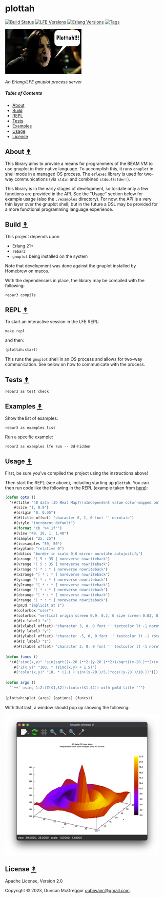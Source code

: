 # plottah

[![Build Status][gh-actions-badge]][gh-actions]
[![LFE Versions][lfe badge]][lfe]
[![Erlang Versions][erlang badge]][versions]
[![Tags][github tags badge]][github tags]

[![Project Logo][logo]][logo-large]

*An Erlang/LFE gnuplot process server*

##### Table of Contents

* [About](#about-)
* [Build](#build-)
* [REPL](#repl-)
* [Tests](#tests-)
* [Examples](#examples-)
* [Usage](#usage-)
* [License](#license-)

## About [&#x219F;](#table-of-contents)

This library aims to provide a means for programmers of the BEAM VM to use gnuplot in their native language. To accomplish this, it runs `gnuplot` in shell mode in a managed OS process. The `erlexec` library is used for two-way communications (via `stdin` and combined `stdout`/`stderr`).

This library is in the early stages of development, so to-date only a few functions are provided in the API. See the "Usage" section below for example usage (also the `./examples` directory). For now, the API is a very thin layer over the gnuplot shell, but in the future a DSL may be provided for a more functional programming language experience.

## Build [&#x219F;](#table-of-contents)

This project depends upon:

* Erlang 21+
* `rebar3`
* `gnuplot` being installed on the system

Note that development was done against the gnuplot installed by Homebrew on macos.

With the dependencies in place, the library may be compiled with the following:

```shell
rebar3 compile
```

## REPL [&#x219F;](#table-of-contents)

To start an interactive session in the LFE REPL:

```shell
make repl
```

and then:

```lisp
(plottah:start)
```

This runs the `gnuplot` shell in an OS process and allows for two-way communication. See below on how to communicate with the process.

## Tests [&#x219F;](#table-of-contents)

```shell
rebar3 as test check
```

## Examples [&#x219F;](#table-of-contents)

Show the list of examples:

```shell
rebar3 as examples list
```

Run a specific example:

```shell
rebar3 as examples lfe run -- 3d-hidden
```

## Usage [&#x219F;](#table-of-contents)

First, be sure you've compiled the project using the instructions above!

Then start the REPL (see above), including starting up `plottah`. You can then run code like the following in the REPL (example taken from [here](https://gnuplot.sourceforge.net/demo_5.2/hidden.3.gnu)):

```lisp
(defun opts ()
  '(#(title "4D data (3D Heat Map)\\nIndependent value color-mapped onto 3D surface")
    #(size "1, 0.9")
    #(origin "0, 0.05")
    #(#(title offset) "character 0, 1, 0 font '' norotate")
    #(style "increment default")
    #(format "cb '%4.1f'")
    #(view "49, 28, 1, 1.48")
    #(samples "25, 25")
    #(isosamples "50, 50")
    #(xyplane "relative 0")
    #(cbtics "border in scale 0,0 mirror norotate autojustify")
    #(urange "[ 5 : 35 ] noreverse nowriteback")
    #(vrange "[ 5 : 35 ] noreverse nowriteback")
    #(xrange "[ * : * ] noreverse nowriteback")
    #(x2range "[ * : * ] noreverse nowriteback")
    #(yrange "[ * : * ] noreverse nowriteback")
    #(y2range "[ * : * ] noreverse nowriteback")
    #(zrange "[ * : * ] noreverse nowriteback")
    #(cbrange "[ * : * ] noreverse nowriteback")
    #(rrange "[ * : * ] noreverse nowriteback")
    #(pm3d "implicit at s")
    #(colorbox "user")
    #(colorbox "vertical origin screen 0.9, 0.2, 0 size screen 0.03, 0.6, 0 front noinvert noborder")
    #(#(x label) "x")
    #(#(xlabel offset) "character 3, 0, 0 font '' textcolor lt -1 norotate")
    #(#(y label) "y")
    #(#(ylabel offset) "character -5, 0, 0 font '' textcolor lt -1 rotate")
    #(#(z label) "z")
    #(#(zlabel offset) "character 2, 0, 0 font '' textcolor lt -1 norotate")))

(defun funcs ()
  '(#("sinc(x,y)" "sin(sqrt((x-20.)**2+(y-20.)**2))/sqrt((x-20.)**2+(y-20.)**2)")
    #("Z(x,y)" "100. * (sinc(x,y) + 1.5)")
    #("color(x,y)" "10. * (1.1 + sin((x-20.)/5.)*cos((y-20.)/10.))")))

(defun args ()
  "'++' using 1:2:(Z($1,$2)):(color($1,$2)) with pm3d title ''")

(plottah:splot (args) (options) (funcs))
```

With that last, a window should pop up showing the following:

[![3D graph screenshot][screenshot]][screenshot]

## License [&#x219F;](#table-of-contents)

Apache License, Version 2.0

Copyright © 2023, Duncan McGreggor <oubiwann@gmail.com>.

[//]: ---Named-Links---

[logo]: priv/images/plottah-x250.jpg
[logo-large]: priv/images/plottah-x1600.jpg
[screenshot]: priv/images/screenshot.png
[gh-actions-badge]: https://github.com/lfex/plottah/workflows/ci%2Fcd/badge.svg
[gh-actions]: https://github.com/lfex/plottah/actions
[lfe]: https://github.com/lfe/lfe
[lfe badge]: https://img.shields.io/badge/lfe-2.1+-blue.svg
[erlang badge]: https://img.shields.io/badge/erlang-21%20to%2025-blue.svg
[versions]: https://github.com/lfex/plottah/blob/main/.travis.yml
[github tags]: https://github.com/lfex/plottah/tags
[github tags badge]: https://img.shields.io/github/tag/lfex/plottah.svg
